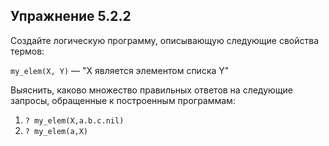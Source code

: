 ## Упражнение 5.2.2
Создайте логическую программу, описывающую следующие свойства термов:

`my_elem(X, Y)` — "X является элементом списка Y"

Выяснить, каково множество правильных ответов на следующие запросы, обращенные к построенным программам:
1. `? my_elem(X,a.b.c.nil)`
2. `? my_elem(a,X)`
